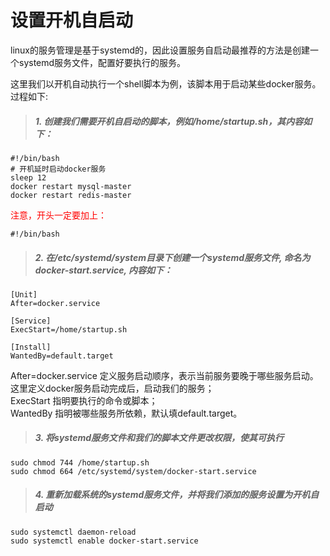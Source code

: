 # 设置开机自启动

linux的服务管理是基于systemd的，因此设置服务自启动最推荐的方法是创建一个systemd服务文件，配置好要执行的服务。

这里我们以开机自动执行一个shell脚本为例，该脚本用于启动某些docker服务。过程如下:

> ##### 1. 创建我们需要开机自启动的脚本，例如/home/startup.sh，其内容如下：

```shell
#!/bin/bash
# 开机延时启动docker服务
sleep 12
docker restart mysql-master
docker restart redis-master
```

<font color="red">注意，开头一定要加上：</font>

```shell
#!/bin/bash
```

> ##### 2. 在/etc/systemd/system目录下创建一个systemd服务文件, 命名为docker-start.service, 内容如下：

```
[Unit]
After=docker.service

[Service]
ExecStart=/home/startup.sh

[Install]
WantedBy=default.target
```

After=docker.service 定义服务启动顺序，表示当前服务要晚于哪些服务启动。这里定义docker服务启动完成后，启动我们的服务；  
ExecStart 指明要执行的命令或脚本；  
WantedBy 指明被哪些服务所依赖，默认填default.target。

> ##### 3. 将systemd服务文件和我们的脚本文件更改权限，使其可执行

```shell
sudo chmod 744 /home/startup.sh
sudo chmod 664 /etc/systemd/system/docker-start.service
```

> ##### 4. 重新加载系统的systemd服务文件，并将我们添加的服务设置为开机自启动

```shell
sudo systemctl daemon-reload
sudo systemctl enable docker-start.service
```
